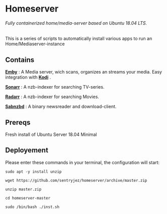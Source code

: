 # Homeserver

###### Fully containerized home/media-server based on Ubuntu 18.04 LTS.


This is a series of scripts to automatically install various apps to run an Home/Mediaserver-instance



## Contains 


[**Emby**](https://emby.media/) : A Media server, wich scans, organizes an streams your media. Easy integration with [**Kodi**](https://kodi.tv/) .

[**Sonarr**](https://sonarr.tv/) : A nzb-indexer for searching TV-series.

[**Radarr**](https://radarr.video/) : A nzb-indexer for searching Movies.

[**Sabnzbd**](https://sabnzbd.org/) : A binary newsreader and download-client.



## Prereqs 


Fresh install of Ubuntu Server 18.04 Minimal



## Deployement


Please enter these commands in your terminal, the configuration will start:

```
sudo apt -y install unzip

wget https://github.com/sentryjez/homeserver/archive/master.zip

unzip master.zip

cd homeserver-master

sudo /bin/bash ./inst.sh
```
